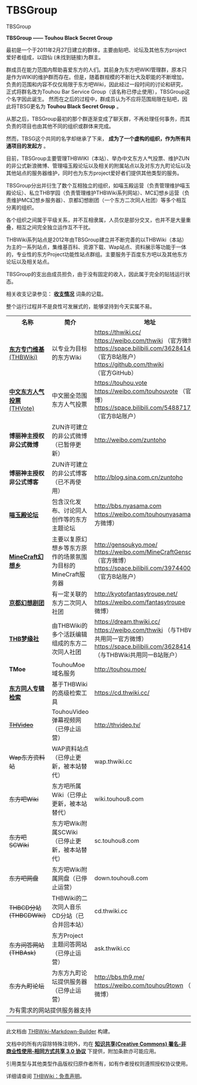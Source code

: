 # TBSGroup

<!-- source html: G:\repos\THBWiki-Markdown-Builder\THBWikiMarkdown\Temp\main\4\4c\ns0%3ATBSGroup.html -->

TBSGroup

[](./文件-TBSGroup_logo_（标准）.png.md)
  
 **TBSGroup —— Touhou Black Secret Group** 
  
  
最初是一个于2011年2月27日建立的群体，主要由贴吧、论坛及其他东方project爱好者组成，以囧仙 (未找到链接)为群主。  

群成员在能力范围内帮助喜爱东方的人们。其前身为东方吧WIKI管理群，原本只是作为WIKI的维护群而存在。但是，随着群规模的不断壮大及职能的不断增加，负责的范围和内容不仅仅局限于东方吧Wiki，因此经过一段时间的讨论和研究，正式将群名改为Touhou Bar Service Group（该名称已停止使用），TBSGroup这个名字因此诞生。
然而在之后的过程中，群成员认为不应将范围局限在贴吧，因此将TBSG更名为 **Touhou Black Secret Group** 。
  
  
从那之后，TBSGroup最初的那个群逐渐变成了聊天群，不再处理任何事务，而其负责的项目也由其他不同的组织或群体来完成。  

然而，TBSG这个共同的名字却继承了下来， **成为了一个虚构的组织，作为所有共通项目的发起方** 。
  
  
目前，TBSGroup主要管理THBWIKI（本站）、举办中文东方人气投票、维护ZUN的非公式新浪微博、管理喵玉殿论坛以及相关的附属站点以及对东方九町论坛以及其他站点的服务器维护，同时也为东方project爱好者们提供其他类型的服务。
  
  
TBSGroup分出并衍生了数个互相独立的组织，如喵玉殿运营（负责管理维护喵玉殿论坛）、私立THB学园（负责管理维护THBWiki系列网站）、MC幻想乡运营（负责维护MC幻想乡服务器）、京都幻想剧团（一个东方二次同人社团）等多个相互分离的组织。  

各个组织之间属于平级关系，并不互相隶属，人员仅是部分交叉，也并不是大量重叠，相互之间完全独立运作互不干扰。
  
  
THBWiki系列站点是2012年由TBSGroup建立并不断完善的以THBWiki（本站）为主的一系列站点，集维基百科、资源下载、Wap站点、资料展示等功能于一体的，专业性的东方Project功能性站点群组。主要服务于百度东方吧以及其他东方论坛以及相关站点。
  
  
TBSGroup的支出由成员担负，由于没有固定的收入，因此属于完全的贴钱运行状态。  

相关收支记录参见： **[收支情况](./THBWiki-收支.md)** 词条的记载。  

整个运行过程并不是良性可发展式的，能够坚持到今天实属不易。
  

<center>

<table>

<tbody><tr>
<th>名称</th>
<th>简介</th>
<th>地址
</th></tr>
<tr>
<td><a href="./THBWiki-关于.md" title="THBWiki:关于"><b>东方专门维基</b>(THBWiki)</a></td>
<td>以专业为目标的东方Wiki</td>
<td><a rel="nofollow" class="external free" href="https://thwiki.cc/">https://thwiki.cc/</a> <br><a rel="nofollow" class="external free" href="https://weibo.com/thwiki">https://weibo.com/thwiki</a> （官方微博<br><a rel="nofollow" class="external free" href="https://space.bilibili.com/362841475">https://space.bilibili.com/362841475</a> （官方B站账户）<br><a rel="nofollow" class="external free" href="https://github.com/thwiki">https://github.com/thwiki</a> （官方GitHub）
</td></tr>
<tr>
<td><a href="./东方Project人气投票.md" title="东方Project人气投票"><b>中文东方人气投票</b>(THVote)</a></td>
<td>中文圈全范围东方人气投票</td>
<td><a rel="nofollow" class="external free" href="https://touhou.vote">https://touhou.vote</a> <br><a rel="nofollow" class="external free" href="https://weibo.com/touhouvote">https://weibo.com/touhouvote</a> （官方微博）<br><a rel="nofollow" class="external free" href="https://space.bilibili.com/548871707">https://space.bilibili.com/548871707</a> （官方B站账户）
</td></tr>
<tr>
<td><b>博丽神主授权非公式微博</b></td>
<td>ZUN许可建立的非公式微博（已暂停更新）</td>
<td><a rel="nofollow" class="external free" href="http://weibo.com/zuntoho">http://weibo.com/zuntoho</a>
</td></tr>
<tr>
<td><b>博丽神主授权非公式博客</b></td>
<td>ZUN许可建立的非公式博客（已不再使用）</td>
<td><a rel="nofollow" class="external free" href="http://blog.sina.com.cn/zuntoho">http://blog.sina.com.cn/zuntoho</a>
</td></tr>
<tr>
<td><a href="./喵玉殿.md" title="喵玉殿"><b>喵玉殿论坛</b></a></td>
<td>包含汉化发布、讨论同人创作等的东方主题论坛</td>
<td><a rel="nofollow" class="external free" href="http://bbs.nyasama.com">http://bbs.nyasama.com</a> <br><a rel="nofollow" class="external free" href="https://weibo.com/touhounyasama">https://weibo.com/touhounyasama</a> （官方微博）
</td></tr>
<tr>
<td><b><a href="./MineCraft幻想乡.md" title="MineCraft幻想乡">MineCraft幻想乡</a></b></td>
<td>主要以复原幻想乡等东方原作的场景氛围为目标的MineCraft服务器</td>
<td><a rel="nofollow" class="external free" href="http://gensoukyo.moe/">http://gensoukyo.moe/</a> <br><a rel="nofollow" class="external free" href="https://weibo.com/MineCraftGensoukyo">https://weibo.com/MineCraftGensoukyo</a> （官方微博）<br><a rel="nofollow" class="external free" href="https://space.bilibili.com/397440004">https://space.bilibili.com/397440004</a> （官方B站账户）
</td></tr>
<tr>
<td><b><a href="./京都幻想剧团.md" title="京都幻想剧团">京都幻想剧团</a></b></td>
<td>有一定关联的东方二次同人社团</td>
<td><a rel="nofollow" class="external free" href="http://kyotofantasytroupe.net/">http://kyotofantasytroupe.net/</a> <br><a rel="nofollow" class="external free" href="https://weibo.com/fantasytroupe">https://weibo.com/fantasytroupe</a> （官方微博）
</td></tr>
<tr>
<td><b><a href="./THB梦缘社.md" title="THB梦缘社">THB梦缘社</a></b></td>
<td>由THBWiki的多个活跃编辑组成的东方二次同人社团</td>
<td><a rel="nofollow" class="external free" href="https://dream.thwiki.cc/">https://dream.thwiki.cc/</a> <br><a rel="nofollow" class="external free" href="https://weibo.com/thwiki">https://weibo.com/thwiki</a> （与THBWiki共用同一官方微博）<br><a rel="nofollow" class="external free" href="https://space.bilibili.com/362841475">https://space.bilibili.com/362841475</a> （与THBWiki共用同一B站账户）
</td></tr>
<tr>
<td><b>TMoe</b></td>
<td>TouhouMoe域名服务</td>
<td><a rel="nofollow" class="external free" href="http://touhou.moe/">http://touhou.moe/</a>
</td></tr>
<tr>
<td><a href="./同人音乐专辑查询.md" title="同人音乐专辑查询" unred=""><b>东方同人专辑检索</b></a></td>
<td>基于THBWiki的高级检索工具</td>
<td><a rel="nofollow" class="external free" href="https://cd.thwiki.cc/">https://cd.thwiki.cc/</a>
</td></tr>
<tr>
<td><s><a href="./TouhouVideo.md" class="mw-redirect" title="TouhouVideo">THVideo</a></s></td>
<td>TouhouVideo弹幕视频网（已停止运营）</td>
<td><a rel="nofollow" class="external free" href="http://thvideo.tv/">http://thvideo.tv/</a>
</td></tr>
<tr>
<td><s>Wap东方资料站</s></td>
<td>WAP资料站点（已停止更新，被本站替代）</td>
<td>wap.thwiki.cc
</td></tr>
<tr>
<td><s>东方吧Wiki</s></td>
<td>东方吧所属Wiki（已停止更新，被本站替代）</td>
<td>wiki.touhou8.com
</td></tr>
<tr>
<td><s>东方吧SCWiki</s></td>
<td>东方吧Wiki附属SCWiki（已停止更新，被本站替代）</td>
<td>sc.touhou8.com
</td></tr>
<tr>
<td><s>东方吧网盘</s></td>
<td>东方吧Wiki附属网盘（已停止运营）</td>
<td>down.touhou8.com
</td></tr>
<tr>
<td><s>THBCD分站(THBCDWiki)</s></td>
<td>THBWiki的二次同人音乐CD分站（已合并回本站）</td>
<td>cd.thwiki.cc
</td></tr>
<tr>
<td><s>东方问答网站(THBAsk)</s></td>
<td>东方Project主题问答网站（已停止运营）</td>
<td>ask.thwiki.cc
</td></tr>
<tr>
<td><s>东方九町论坛</s></td>
<td>为东方九町论坛提供服务器（已停止运营）</td>
<td><a rel="nofollow" class="external free" href="http://bbs.th9.me/">http://bbs.th9.me/</a> <br><a rel="nofollow" class="external free" href="https://weibo.com/touhou9town">https://weibo.com/touhou9town</a> （官方微博）
</td></tr>
<tr>
<td colspan="3">为有需求的网站提供服务器支持
</td></tr></tbody></table>


</center>




---

此文档由 [THBWiki-Markdown-Builder](https://github.com/Delsin-Yu/THBWiki-Markdown-Builder) 构建。

文档中的所有内容除特殊注明外，均在 [**知识共享(Creative Commons) 署名-非商业性使用-相同方式共享 3.0 协议**](https://creativecommons.org/licenses/by-sa/3.0/deed.zh-hans) 下提供，附加条款亦可能应用。

引用类型与其他类型作品版权归原作者所有，如有作者授权则遵照授权协议使用。

详细请查阅 [THBWiki：免责声明](https://thbwiki.cc/THBWiki:%E5%85%8D%E8%B4%A3%E5%A3%B0%E6%98%8E)。

